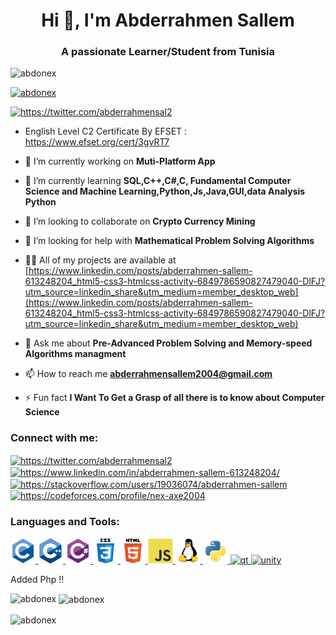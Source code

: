 <h1 align="center">Hi 👋, I'm Abderrahmen Sallem</h1>
<h3 align="center">A passionate Learner/Student from Tunisia</h3>

<p align="left"> <img src="https://komarev.com/ghpvc/?username=abdonex&label=Profile%20views&color=0e75b6&style=flat" alt="abdonex" /> </p>

<p align="left"> <a href="https://github.com/ryo-ma/github-profile-trophy"><img src="https://github-profile-trophy.vercel.app/?username=abdonex" alt="abdonex" /></a> </p>

<p align="left"> <a href="https://twitter.com/abderrahmensal2" target="blank"><img src="https://img.shields.io/twitter/follow/https://twitter.com/abderrahmensal2?logo=twitter&style=for-the-badge" alt="https://twitter.com/abderrahmensal2" /></a> </p>

- English Level C2 Certificate By EFSET : https://www.efset.org/cert/3gvRT7

- 🔭 I’m currently working on **Muti-Platform App**

- 🌱 I’m currently learning **SQL,C++,C#,C, Fundamental Computer Science and Machine Learning,Python,Js,Java,GUI,data Analysis Python**

- 👯 I’m looking to collaborate on **Crypto Currency Mining**

- 🤝 I’m looking for help with **Mathematical Problem Solving Algorithms**

- 👨‍💻 All of my projects are available at [https://www.linkedin.com/posts/abderrahmen-sallem-613248204_html5-css3-htmlcss-activity-6849786590827479040-DlFJ?utm_source=linkedin_share&utm_medium=member_desktop_web](https://www.linkedin.com/posts/abderrahmen-sallem-613248204_html5-css3-htmlcss-activity-6849786590827479040-DlFJ?utm_source=linkedin_share&utm_medium=member_desktop_web)

- 💬 Ask me about **Pre-Advanced Problem Solving and Memory-speed Algorithms managment**

- 📫 How to reach me **abderrahmensallem2004@gmail.com**

- ⚡ Fun fact **I Want To Get a Grasp of all there is to know about Computer Science**

<h3 align="left">Connect with me:</h3>
<p align="left">
<a href="https://twitter.com/https://twitter.com/abderrahmensal2" target="blank"><img align="center" src="https://raw.githubusercontent.com/rahuldkjain/github-profile-readme-generator/master/src/images/icons/Social/twitter.svg" alt="https://twitter.com/abderrahmensal2" height="30" width="40" /></a>
<a href="https://linkedin.com/in/https://www.linkedin.com/in/abderrahmen-sallem-613248204/" target="blank"><img align="center" src="https://raw.githubusercontent.com/rahuldkjain/github-profile-readme-generator/master/src/images/icons/Social/linked-in-alt.svg" alt="https://www.linkedin.com/in/abderrahmen-sallem-613248204/" height="30" width="40" /></a>
<a href="https://stackoverflow.com/users/https://stackoverflow.com/users/19036074/abderrahmen-sallem" target="blank"><img align="center" src="https://raw.githubusercontent.com/rahuldkjain/github-profile-readme-generator/master/src/images/icons/Social/stack-overflow.svg" alt="https://stackoverflow.com/users/19036074/abderrahmen-sallem" height="30" width="40" /></a>
<a href="https://codeforces.com/profile/https://codeforces.com/profile/nex-axe2004" target="blank"><img align="center" src="https://raw.githubusercontent.com/rahuldkjain/github-profile-readme-generator/master/src/images/icons/Social/codeforces.svg" alt="https://codeforces.com/profile/nex-axe2004" height="30" width="40" /></a>
</p>

<h3 align="left">Languages and Tools:</h3>
<p align="left"> <a href="https://www.cprogramming.com/" target="_blank" rel="noreferrer"> <img src="https://raw.githubusercontent.com/devicons/devicon/master/icons/c/c-original.svg" alt="c" width="40" height="40"/> </a> <a href="https://www.w3schools.com/cpp/" target="_blank" rel="noreferrer"> <img src="https://raw.githubusercontent.com/devicons/devicon/master/icons/cplusplus/cplusplus-original.svg" alt="cplusplus" width="40" height="40"/> </a> <a href="https://www.w3schools.com/cs/" target="_blank" rel="noreferrer"> <img src="https://raw.githubusercontent.com/devicons/devicon/master/icons/csharp/csharp-original.svg" alt="csharp" width="40" height="40"/> </a> <a href="https://www.w3schools.com/css/" target="_blank" rel="noreferrer"> <img src="https://raw.githubusercontent.com/devicons/devicon/master/icons/css3/css3-original-wordmark.svg" alt="css3" width="40" height="40"/> </a> <a href="https://www.w3.org/html/" target="_blank" rel="noreferrer"> <img src="https://raw.githubusercontent.com/devicons/devicon/master/icons/html5/html5-original-wordmark.svg" alt="html5" width="40" height="40"/> </a> <a href="https://developer.mozilla.org/en-US/docs/Web/JavaScript" target="_blank" rel="noreferrer"> <img src="https://raw.githubusercontent.com/devicons/devicon/master/icons/javascript/javascript-original.svg" alt="javascript" width="40" height="40"/> </a> <a href="https://www.linux.org/" target="_blank" rel="noreferrer"> <img src="https://raw.githubusercontent.com/devicons/devicon/master/icons/linux/linux-original.svg" alt="linux" width="40" height="40"/> </a> <a href="https://www.python.org" target="_blank" rel="noreferrer"> <img src="https://raw.githubusercontent.com/devicons/devicon/master/icons/python/python-original.svg" alt="python" width="40" height="40"/> </a> <a href="https://www.qt.io/" target="_blank" rel="noreferrer"> <img src="https://upload.wikimedia.org/wikipedia/commons/0/0b/Qt_logo_2016.svg" alt="qt" width="40" height="40"/> </a> <a href="https://unity.com/" target="_blank" rel="noreferrer"> <img src="https://www.vectorlogo.zone/logos/unity3d/unity3d-icon.svg" alt="unity" width="40" height="40"/> </a> </p>
Added Php !! 
<p><img align="left" src="https://github-readme-stats.vercel.app/api/top-langs?username=abdonex&show_icons=true&locale=en&layout=compact" alt="abdonex" /></p>

<p>&nbsp;<img align="center" src="https://github-readme-stats.vercel.app/api?username=abdonex&show_icons=true&locale=en" alt="abdonex" /></p>

<p><img align="center" src="https://github-readme-streak-stats.herokuapp.com/?user=abdonex&" alt="abdonex" /></p>
